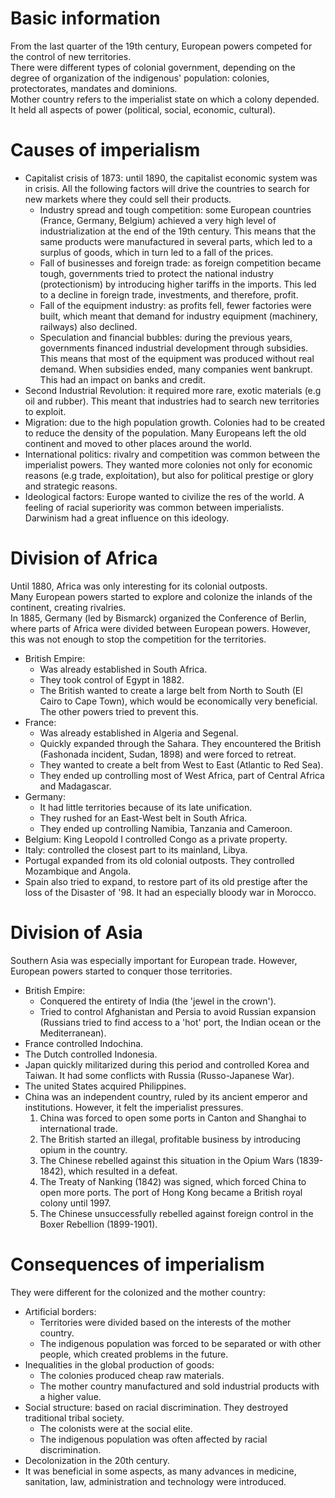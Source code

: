 # Basic information
From the last quarter of the 19th century, European powers competed for the control of new territories.  
There were different types of colonial government, depending on the degree of organization of the indigenous' population: colonies, protectorates, mandates and dominions.  
Mother country refers to the imperialist state on which a colony depended. It held all aspects of power (political, social, economic, cultural).

# Causes of imperialism
- Capitalist crisis of 1873: until 1890, the capitalist economic system was in crisis. All the following factors will drive the countries to search for new markets where they could sell their products.
    - Industry spread and tough competition: some European countries (France, Germany, Belgium) achieved a very high level of industrialization at the end of the 19th century. This means that the same products were manufactured in several parts, which led to a surplus of goods, which in turn led to a fall of the prices.
    - Fall of businesses and foreign trade: as foreign competition became tough, governments tried to protect the national industry (protectionism) by introducing higher tariffs in the imports. This led to a decline in foreign trade, investments, and therefore, profit.  
    - Fall of the equipment industry: as profits fell, fewer factories were built, which meant that demand for industry equipment (machinery, railways) also declined.
    - Speculation and financial bubbles: during the previous years, governments financed industrial development through subsidies. This means that most of the equipment was produced without real demand. When subsidies ended, many companies went bankrupt. This had an impact on banks and credit.
- Second Industrial Revolution: it required more rare, exotic materials (e.g oil and rubber). This meant that industries had to search new territories to exploit.
- Migration: due to the high population growth. Colonies had to be created to reduce the density of the population. Many Europeans left the old continent and moved to other places around the world.
- International politics: rivalry and competition was common between the imperialist powers. They wanted more colonies not only for economic reasons (e.g trade, exploitation), but also for political prestige or glory and strategic reasons.
- Ideological factors: Europe wanted to civilize the res of the world. A feeling of racial superiority was common between imperialists. Darwinism had a great influence on this ideology.

# Division of Africa
Until 1880, Africa was only interesting for its colonial outposts.  
Many European powers started to explore and colonize the inlands of the continent, creating rivalries.  
In 1885, Germany (led by Bismarck) organized the Conference of Berlin, where parts of Africa were divided between European powers. However, this was not enough to stop the competition for the territories.
- British Empire:
    - Was already established in South Africa.
    - They took control of Egypt in 1882.
    - The British wanted to create a large belt from North to South (El Cairo to Cape Town), which would be economically very beneficial. The other powers tried to prevent this.
- France:
    - Was already established in Algeria and Segenal.
    - Quickly expanded through the Sahara. They encountered the British (Fashonada incident, Sudan, 1898) and were forced to retreat.
    - They wanted to create a belt from West to East (Atlantic to Red Sea).
    - They ended up controlling most of West Africa, part of Central Africa and Madagascar.
- Germany:
    - It had little territories because of its late unification.
    - They rushed for an East-West belt in South Africa.
    - They ended up controlling Namibia, Tanzania and Cameroon.
- Belgium: King Leopold I controlled Congo as a private property.
- Italy: controlled the closest part to its mainland, Libya.
- Portugal expanded from its old colonial outposts. They controlled Mozambique and Angola.
- Spain also tried to expand, to restore part of its old prestige after the loss of the Disaster of '98. It had an especially bloody war in Morocco.

# Division of Asia
Southern Asia was especially important for European trade. However, European powers started to conquer those territories.
- British Empire:
    - Conquered the entirety of India (the 'jewel in the crown').
    - Tried to control Afghanistan and Persia to avoid Russian expansion (Russians tried to find access to a 'hot' port, the Indian ocean or the Mediterranean).
- France controlled Indochina.
- The Dutch controlled Indonesia.
- Japan quickly militarized during this period and controlled Korea and Taiwan. It had some conflicts with Russia (Russo-Japanese War).
- The united States acquired Philippines.
- China was an independent country, ruled by its ancient emperor and institutions. However, it felt the imperialist pressures.
    1. China was forced to open some ports in Canton and Shanghai to international trade.
    2. The British started an illegal, profitable business by introducing opium in the country.
    3. The Chinese rebelled against this situation in the Opium Wars (1839-1842), which resulted in a defeat.
    4. The Treaty of Nanking (1842) was signed, which forced China to open more ports. The port of Hong Kong became a British royal colony until 1997.
    5. The Chinese unsuccessfully rebelled against foreign control in the Boxer Rebellion (1899-1901).  

# Consequences of imperialism

They were different for the colonized and the mother country:
- Artificial borders:
    - Territories were divided based on the interests of the mother country.
    - The indigenous population was forced to be separated or with other people, which created problems in the future.
- Inequalities in the global production of goods:
    - The colonies produced cheap raw materials.
    - The mother country manufactured and sold industrial products with a higher value.
- Social structure: based on racial discrimination. They destroyed traditional tribal society.
    - The colonists were at the social elite.
    - The indigenous population was often affected by racial discrimination.
- Decolonization in the 20th century.
- It was beneficial in some aspects, as many advances in medicine, sanitation, law, administration and technology were introduced.